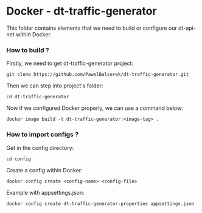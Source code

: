 # Docker - dt-traffic-generator

This folder contains elements that we need to build or configure our dt-api-net within Docker.

### How to build ?

Firstly, we need to get dt-traffic-generator project:

```shell script
git clone https://github.com/PawelBalcerek/dt-traffic-generator.git
```

Then we can step into project's folder:

```shell script
cd dt-traffic-generator
```

Now if we configured Docker properly, we can use a command below:

```shell script
docker image build -t dt-traffic-generator:<image-tag> .
```

### How to import configs ?

Get in the config directory:

```shell script
cd config
```

Create a config within Docker:

```shell script
docker config create <config-name> <config-file>
```
Example with appsettings.json:

```shell script
docker config create dt-traffic-generator-properties appsettings.json
```
